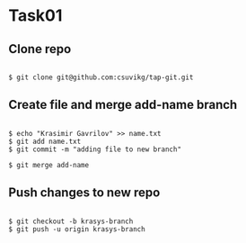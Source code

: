 # Task01

## Clone repo
```

$ git clone git@github.com:csuvikg/tap-git.git
```
## Create file and merge add-name branch
```

$ echo "Krasimir Gavrilov" >> name.txt
$ git add name.txt
$ git commit -m "adding file to new branch"

$ git merge add-name
```
## Push changes to new repo
```

$ git checkout -b krasys-branch
$ git push -u origin krasys-branch
```
